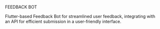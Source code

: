 FEEDBACK BOT

Flutter-based Feedback Bot for streamlined user feedback, 
integrating with an API for efficient submission in a user-friendly interface.



